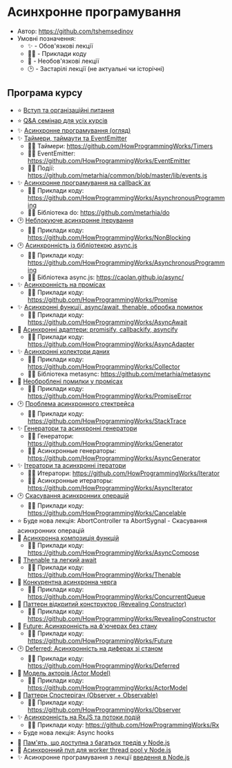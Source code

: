 # Асинхронне програмування

- Автор: https://github.com/tshemsedinov
- Умовні позначення:
  - ✨ - Обов'язкові лекції
  - 🧑‍💻 - Приклади коду
  - 🧩 - Необов'язкові лекції
  - 🕑 - Застарілі лекції (не актуальні чи історічні)

## Програма курсу

- ⭐ [Вступ та організаційні питання](https://youtu.be/vfEyRijm83g)
- ⭐ [Q&A  семінар для усіх курсів](https://youtu.be/Wm7wclbv1Ik)
- ✨ [Асинхронне програмування (огляд)](https://youtu.be/hY6Z6qNYzmc)
- ✨ [Таймери, таймаути та EventEmitter](https://youtu.be/LK2jveAnRNg)
  - 🧑‍💻 Таймери: https://github.com/HowProgrammingWorks/Timers
  - 🧑‍💻 EventEmitter: https://github.com/HowProgrammingWorks/EventEmitter
  - 🧑‍💻 Події: https://github.com/metarhia/common/blob/master/lib/events.js
- ✨ [Асинхронне програмування на callback`ах](https://youtu.be/z8Hg6zgi3yQ)
  - 🧑‍💻 Приклади коду: https://github.com/HowProgrammingWorks/AsynchronousProgramming
  - 🧑‍💻 Бібліотека do: https://github.com/metarhia/do
- 🕑 [Неблокуюче асинхронне ітерування](https://youtu.be/wYA2cIRYLoA)
  - 🧑‍💻 Приклади коду: https://github.com/HowProgrammingWorks/NonBlocking
- 🕑 [Асинхронність із бібліотекою async.js](https://youtu.be/XQ94wQc-erU)
  - 🧑‍💻 Приклади коду: https://github.com/HowProgrammingWorks/AsynchronousProgramming
  - 🧑‍💻 Бібліотека async.js: https://caolan.github.io/async/
- ✨ [Асинхронність на промісах](https://youtu.be/RMl4r6s1Y8M)
  - 🧑‍💻 Приклади коду: https://github.com/HowProgrammingWorks/Promise
- ✨ [Асинхронні функції, async/await, thenable, обробка помилок](https://youtu.be/Jdf_tZuJbHI)
  - 🧑‍💻 Приклади коду: https://github.com/HowProgrammingWorks/AsyncAwait
- 🧩 [Асинхронні адаптери: promisify, callbackify, asyncify](https://youtu.be/76k6_YkYRmU)
  - 🧑‍💻 Приклади коду: https://github.com/HowProgrammingWorks/AsyncAdapter
- ✨ [Асинхронні колектори даних](https://youtu.be/tgodt1JL6II)
  - 🧑‍💻 Приклади коду: https://github.com/HowProgrammingWorks/Collector
  - 🧑‍💻 Бібліотека metasync: https://github.com/metarhia/metasync
- 🧩 [Необроблені помилки у промісах](https://youtu.be/1Ml5NE2fsZ8)
  - 🧑‍💻 Приклади коду: https://github.com/HowProgrammingWorks/PromiseError
- 🕑 [Проблема асинхронного стектрейса](https://youtu.be/pfiHTx3j87Y)
  - 🧑‍💻 Приклади коду: https://github.com/HowProgrammingWorks/StackTrace
- ✨ [Генератори та асинхронні генератори](https://youtu.be/kvNm9D32s8s)
  - 🧑‍💻 Генератори: https://github.com/HowProgrammingWorks/Generator
  - 🧑‍💻 Асинхронные генераторы: https://github.com/HowProgrammingWorks/AsyncGenerator
- ✨ [Ітератори та асинхронні ітератори](https://youtu.be/rBGFlWpVpGs)
  - 🧑‍💻 Итератори: https://github.com/HowProgrammingWorks/Iterator
  - 🧑‍💻 Асинхронные итераторы: https://github.com/HowProgrammingWorks/AsyncIterator
- 🕑 [Скасування асинхронних операцій](https://youtu.be/T8fXlnqI4Ws)
  - 🧑‍💻 Приклади коду: https://github.com/HowProgrammingWorks/Cancelable
- ⭐ Буде нова лекція: AbortController та AbortSygnal - Скасування асинхронних операцій
- 🧩 [Асинхронна композиція функцій](https://youtu.be/3ZCrMlMpOrM)
  - 🧑‍💻 Приклади коду: https://github.com/HowProgrammingWorks/AsyncCompose
- 🧩 [Thenable та легкий await](https://youtu.be/DXp__1VNIvI)
  - 🧑‍💻 Приклади коду: https://github.com/HowProgrammingWorks/Thenable
- 🧩 [Конкурентна асинхронна черга](https://youtu.be/Lg46AH8wFvg)
  - 🧑‍💻 Приклади коду: https://github.com/HowProgrammingWorks/ConcurrentQueue
- 🧩 [Паттерн відкритий конструктор (Revealing Constructor)](https://youtu.be/leR5sXRkuJI)
  - 🧑‍💻 Приклади коду: https://github.com/HowProgrammingWorks/RevealingConstructor
- 🧩 [Future: Асинхронність на ф'ючерах без стану](https://youtu.be/22ONv3AGXdk)
  - 🧑‍💻 Приклади коду: https://github.com/HowProgrammingWorks/Future
- 🕑 [Deferred: Асинхронність на диферах зі станом](https://youtu.be/a2fVA1o-ovM)
  - 🧑‍💻 Приклади коду: https://github.com/HowProgrammingWorks/Deferred
- 🧩 [Модель акторів (Actor Model)](https://youtu.be/xp5MVKEqxY4)
  - 🧑‍💻 Приклади коду: https://github.com/HowProgrammingWorks/ActorModel
- 🧩 [Паттерн Спостерігач (Observer + Observable)](https://youtu.be/_bFXuLcXoXg)
  - 🧑‍💻 Приклади коду: https://github.com/HowProgrammingWorks/Observer
- ✨ [Асинхронність на RxJS та потоки подій](https://youtu.be/0kcpMAl-wfE)
  - 🧑‍💻 Приклади коду: https://github.com/HowProgrammingWorks/Rx
- ⭐ Буде нова лекція: Async hooks
- 🧩 [Пам'ять, що доступна з багатьох тредів у Node.js](https://youtu.be/KNsm_iIQt7U)
- 🧩 [Асинхронний пул для worker thread pool у Node.js](https://youtu.be/Jj5KZRq4wYI)
- ✨ Асинхронне програмування з лекції [введення в Node.js](https://www.youtube.com/watch?v=mRvzgBGLVyM)
